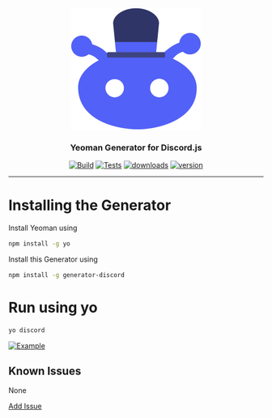 <div id="logo" align="center">
  <a href="https://github.com/emilkrebs/Generator-Discord" target="_blank" rel="noopener noreferrer">
	  <img width="256" alt="Generator-Discord Logo" src="https://raw.githubusercontent.com/emilkrebs/Generator-Discord/main/assets/icon.svg">
	</a>
  <h3>
    Yeoman Generator for Discord.js
  </h3>
</div>

<div id="badges" align="center">
  
   [![Build](https://github.com/emilkrebs/generator-discord/actions/workflows/build.yml/badge.svg)](https://github.com/emilkrebs/generator-discord/actions/workflows/build.yml)
      [![Tests](https://github.com/emilkrebs/generator-discord/actions/workflows/test.yml/badge.svg)](https://github.com/emilkrebs/generator-discord/actions/workflows/test.yml)
   [![downloads](https://img.shields.io/npm/dw/generator-discord?color=orange)](https://www.npmjs.com/package/generator-discord)
   [![version](https://img.shields.io/npm/v/generator-discord)](https://www.npmjs.com/package/generator-discord)	
  
	
</div>

<hr>


# Installing the Generator

Install Yeoman using 
```bash
npm install -g yo
```
Install this Generator using 
```bash
npm install -g generator-discord
```
# Run using yo
```bash
yo discord
```


[![Example](https://user-images.githubusercontent.com/68400102/175165919-473536d8-c7c0-4881-a438-d11dc8001ee1.png)](https://github.com/emilkrebs/Sound-Bot)

## Known Issues

None

[Add Issue](https://github.com/emilkrebs/Generator-Discord/issues/new)

